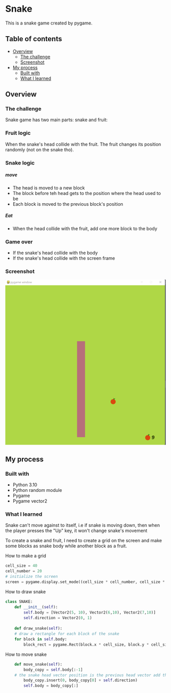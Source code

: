 # Snake

This is a snake game created by pygame.

## Table of contents

- [Overview](#overview)
  - [The challenge](#the-challenge)
  - [Screenshot](#screenshot)
- [My process](#my-process)
  - [Built with](#built-with)
  - [What I learned](#what-i-learned)

## Overview

### The challenge

Snake game has two main parts: snake and fruit:

### Fruit logic

When the snake's head collide with the fruit. The fruit changes its position randomly (not on the snake tho).

### Snake logic

##### move

- The head is moved to a new block
- The block before teh head gets to the position where the head used to be
- Each block is moved to the previous block's position

##### Eat

- When the head collide with the fruit, add one more block to the body

### Game over

- If the snake's head collide with the body
- If the snake's head collide with the screen frame

### Screenshot

![screenshot](https://github.com/erinchocolate/build-my-own-x/blob/master/Game/python-snake/screenshot.png)

## My process

### Built with

- Python 3.10
- Python random module
- Pygame
- Pygame vector2

### What I learned

Snake can't move against to itself, i.e if snake is moving down, then when the player presses the "Up" key, it won't change snake's movement

To create a snake and fruit, I need to create a grid on the screen and make some blocks as snake body while another block as a fruit. 

How to make a grid

```python
cell_size = 40
cell_number = 20
# initialize the screen
screen = pygame.display.set_mode((cell_size * cell_number, cell_size * cell_number))
```

How to draw snake

```python
class SNAKE:
	def __init__(self):
		self.body = [Vector2(5, 10), Vector2(6,10), Vector2(7,10)]
		self.direction = Vector2(0, 1)

	def draw_snake(self):
	# draw a rectangle for each block of the snake
	for block in self.body:
		block_rect = pygame.Rect(block.x * cell_size, block.y * cell_size, cell_size, cell_size)
```

How to move snake

```python
	def move_snake(self):
		body_copy = self.body[:-1]
	# the snake head vector position is the previous head vector add the direction vector
		body_copy.insert(0, body_copy[0] + self.direction)
		self.body = body_copy[:]
```



